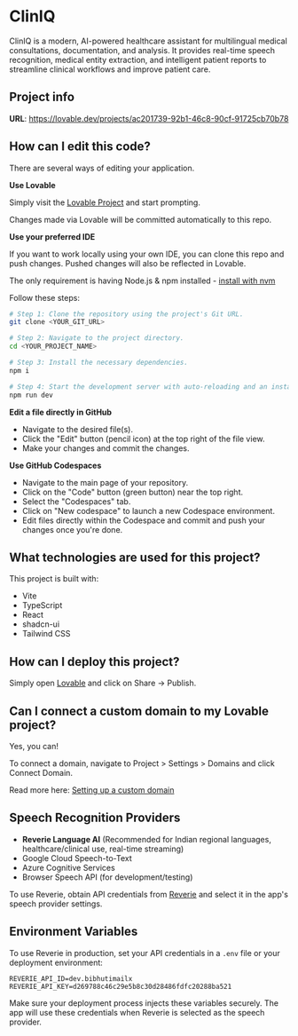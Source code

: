 # ClinIQ

ClinIQ is a modern, AI-powered healthcare assistant for multilingual medical consultations, documentation, and analysis. It provides real-time speech recognition, medical entity extraction, and intelligent patient reports to streamline clinical workflows and improve patient care.

## Project info

**URL**: https://lovable.dev/projects/ac201739-92b1-46c8-90cf-91725cb70b78

## How can I edit this code?

There are several ways of editing your application.

**Use Lovable**

Simply visit the [Lovable Project](https://lovable.dev/projects/ac201739-92b1-46c8-90cf-91725cb70b78) and start prompting.

Changes made via Lovable will be committed automatically to this repo.

**Use your preferred IDE**

If you want to work locally using your own IDE, you can clone this repo and push changes. Pushed changes will also be reflected in Lovable.

The only requirement is having Node.js & npm installed - [install with nvm](https://github.com/nvm-sh/nvm#installing-and-updating)

Follow these steps:

```sh
# Step 1: Clone the repository using the project's Git URL.
git clone <YOUR_GIT_URL>

# Step 2: Navigate to the project directory.
cd <YOUR_PROJECT_NAME>

# Step 3: Install the necessary dependencies.
npm i

# Step 4: Start the development server with auto-reloading and an instant preview.
npm run dev
```

**Edit a file directly in GitHub**

- Navigate to the desired file(s).
- Click the "Edit" button (pencil icon) at the top right of the file view.
- Make your changes and commit the changes.

**Use GitHub Codespaces**

- Navigate to the main page of your repository.
- Click on the "Code" button (green button) near the top right.
- Select the "Codespaces" tab.
- Click on "New codespace" to launch a new Codespace environment.
- Edit files directly within the Codespace and commit and push your changes once you're done.

## What technologies are used for this project?

This project is built with:

- Vite
- TypeScript
- React
- shadcn-ui
- Tailwind CSS

## How can I deploy this project?

Simply open [Lovable](https://lovable.dev/projects/ac201739-92b1-46c8-90cf-91725cb70b78) and click on Share -> Publish.

## Can I connect a custom domain to my Lovable project?

Yes, you can!

To connect a domain, navigate to Project > Settings > Domains and click Connect Domain.

Read more here: [Setting up a custom domain](https://docs.lovable.dev/tips-tricks/custom-domain#step-by-step-guide)

## Speech Recognition Providers

- **Reverie Language AI** (Recommended for Indian regional languages, healthcare/clinical use, real-time streaming)
- Google Cloud Speech-to-Text
- Azure Cognitive Services
- Browser Speech API (for development/testing)

To use Reverie, obtain API credentials from [Reverie](https://docs.reverieinc.com/) and select it in the app's speech provider settings.

## Environment Variables

To use Reverie in production, set your API credentials in a `.env` file or your deployment environment:

```
REVERIE_API_ID=dev.bibhutimailx
REVERIE_API_KEY=d269788c46c29e5b8c30d28486fdfc20288ba521
```

Make sure your deployment process injects these variables securely. The app will use these credentials when Reverie is selected as the speech provider.
